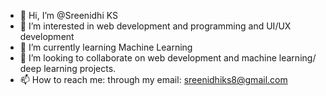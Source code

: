 - 👋 Hi, I’m @Sreenidhi KS 
- 👀 I’m interested in web development and programming and UI/UX development
- 🌱 I’m currently learning Machine Learning
- 💞️ I’m looking to collaborate on web development and machine learning/ deep learning projects.
- 📫 How to reach me: through my email: sreenidhiks8@gmail.com


<!---
Sreenidhiks8/Sreenidhiks8 is a ✨ special ✨ repository because its `README.md` (this file) appears on your GitHub profile.
You can click the Preview link to take a look at your changes.
--->
